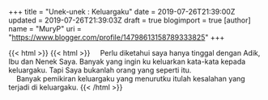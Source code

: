 +++
title = "Unek-unek : Keluargaku"
date = 2019-07-26T21:39:00Z
updated = 2019-07-26T21:39:03Z
draft = true
blogimport = true 
[author]
	name = "MuryP"
	uri = "https://www.blogger.com/profile/14798613158789333825"
+++

{{< html >}}
{{< html >}}
&nbsp; &nbsp; Perlu diketahui saya hanya tinggal dengan Adik, Ibu dan Nenek Saya. Banyak yang ingin ku keluarkan kata-kata kepada keluargaku. Tapi Saya bukanlah orang yang seperti itu.<br />&nbsp; &nbsp; Banyak pemikiran keluargaku yang menurutku itulah kesalahan yang terjadi di keluargaku.
{{< /html >}}

